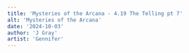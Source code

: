 ```yaml
---
title: 'Mysteries of the Arcana - 4.19 The Telling pt 7'
alt: 'Mysteries of the Arcana'
date: '2024-10-03'
author: 'J Gray'
artist: 'Gennifer'
---
```

